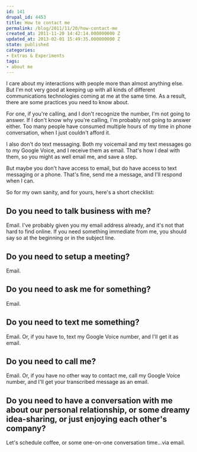 ```yaml
---
id: 141
drupal_id: 4453
title: How to contact me
permalink: /blog/2011/11/20/how-contact-me
created_at: 2011-11-20 14:42:14.000000000 Z
updated_at: 2013-02-01 15:49:35.000000000 Z
state: published
categories:
- Extras & Experiments
tags:
- about me
---
```

I care about my interactions with people more than almost anything else. But I'm not very good at keeping up with all kinds of different communications technologies coming at me at the same time. As a result, there are some practices you need to know about. 

For one, if you're calling, and I don't recognize the number, I'm not going to answer. If I don't know why you're calling, I'm probably not going to answer either. Too many people have consumed multiple hours of my time in phone conversation, when I just couldn't afford it.

I also don't do text messaging. Both my voicemail and my text messages go to my Google Voice, and I receive them as email. That's how I deal with them, so you might as well email me, and save a step.

But maybe you don't have access to email, but do have access to text messaging or a phone. That's fine, send me a message, and I'll respond when I can.

So for my own sanity, and for yours, here's a short checklist:

## Do you need to talk business with me?
Email. I've probably given you my email address already, and it's not that hard to find online. If you need something immediate from me, you should say so at the beginning or in the subject line.

## Do you need to setup a meeting?
Email.

## Do you need to ask me for something?
Email.

## Do you need to text me something?
Email. Or, if you have to, text my Google Voice number, and I'll get it as email.

## Do you need to call me?
Email. Or, if you have no other way to contact me, call my Google Voice number, and I'll get your transcribed message as an email.

## Do you need to have a conversation with me about our personal relationship, or some dreamy idea-sharing, or just enjoying each other's company?
Let's schedule coffee, or some one-on-one conversation time...via email.

